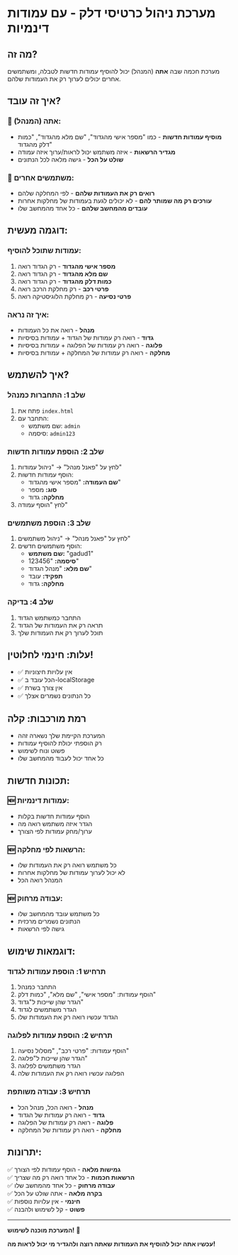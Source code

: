 # מערכת ניהול כרטיסי דלק - עם עמודות דינמיות

## מה זה?

מערכת חכמה שבה **אתה** (המנהל) יכול להוסיף עמודות חדשות לטבלה, ומשתמשים אחרים יכולים לערוך רק את העמודות שלהם.

## איך זה עובד?

### 🔧 אתה (המנהל):
- **מוסיף עמודות חדשות** - כמו "מספר אישי מהגדוד", "שם מלא מהגדוד", "כמות דלק מהגדוד"
- **מגדיר הרשאות** - איזה משתמש יכול לראות/ערוך איזה עמודה
- **שולט על הכל** - גישה מלאה לכל הנתונים

### 👥 משתמשים אחרים:
- **רואים רק את העמודות שלהם** - לפי המחלקה שלהם
- **עורכים רק מה שמותר להם** - לא יכולים לגעת בעמודות של מחלקות אחרות
- **עובדים מהמחשב שלהם** - כל אחד מהמחשב שלו

## דוגמה מעשית:

### עמודות שתוכל להוסיף:
1. **מספר אישי מהגדוד** - רק הגדוד רואה
2. **שם מלא מהגדוד** - רק הגדוד רואה  
3. **כמות דלק מהגדוד** - רק הגדוד רואה
4. **פרטי רכב** - רק מחלקת הרכב רואה
5. **פרטי נסיעה** - רק מחלקת הלוגיסטיקה רואה

### איך זה נראה:
- **מנהל** - רואה את כל העמודות
- **גדוד** - רואה רק עמודות של הגדוד + עמודות בסיסיות
- **פלוגה** - רואה רק עמודות של הפלוגה + עמודות בסיסיות
- **מחלקה** - רואה רק עמודות של המחלקה + עמודות בסיסיות

## איך להשתמש?

### שלב 1: התחברות כמנהל
1. פתח את `index.html`
2. התחבר עם:
   - שם משתמש: `admin`
   - סיסמה: `admin123`

### שלב 2: הוספת עמודות חדשות
1. לחץ על "פאנל מנהל" → "ניהול עמודות"
2. הוסף עמודות חדשות:
   - **שם העמודה:** "מספר אישי מהגדוד"
   - **סוג:** מספר
   - **מחלקה:** גדוד
3. לחץ "הוסף עמודה"

### שלב 3: הוספת משתמשים
1. לחץ על "פאנל מנהל" → "ניהול משתמשים"
2. הוסף משתמשים חדשים:
   - **שם משתמש:** "gadud1"
   - **סיסמה:** "123456"
   - **שם מלא:** "מנהל הגדוד"
   - **תפקיד:** עובד
   - **מחלקה:** גדוד

### שלב 4: בדיקה
1. התחבר כמשתמש הגדוד
2. תראה רק את העמודות של הגדוד
3. תוכל לערוך רק את העמודות שלך

## עלות: **חינמי לחלוטין!**

- ✅ אין עלויות חיצוניות
- ✅ הכל עובד ב-localStorage
- ✅ אין צורך בשרת
- ✅ כל הנתונים נשמרים אצלך

## רמת מורכבות: **קלה**

- המערכת הקיימת שלך נשארה זהה
- רק הוספתי יכולת להוסיף עמודות
- פשוט ונוח לשימוש
- כל אחד יכול לעבוד מהמחשב שלו

## תכונות חדשות:

### 🆕 עמודות דינמיות:
- הוסף עמודות חדשות בקלות
- הגדר איזה משתמש רואה מה
- ערוך/מחק עמודות לפי הצורך

### 🆕 הרשאות לפי מחלקה:
- כל משתמש רואה רק את העמודות שלו
- לא יכול לערוך עמודות של מחלקות אחרות
- המנהל רואה הכל

### 🆕 עבודה מרחוק:
- כל משתמש עובד מהמחשב שלו
- הנתונים נשמרים מרכזית
- גישה לפי הרשאות

## דוגמאות שימוש:

### תרחיש 1: הוספת עמודות לגדוד
1. התחבר כמנהל
2. הוסף עמודות: "מספר אישי", "שם מלא", "כמות דלק"
3. הגדר שהן שייכות ל"גדוד"
4. הגדר משתמשים לגדוד
5. הגדוד עכשיו רואה רק את העמודות שלו

### תרחיש 2: הוספת עמודות לפלוגה
1. הוסף עמודות: "פרטי רכב", "מסלול נסיעה"
2. הגדר שהן שייכות ל"פלוגה"
3. הגדר משתמשים לפלוגה
4. הפלוגה עכשיו רואה רק את העמודות שלה

### תרחיש 3: עבודה משותפת
- **מנהל** - רואה הכל, מנהל הכל
- **גדוד** - רואה רק עמודות של הגדוד
- **פלוגה** - רואה רק עמודות של הפלוגה
- **מחלקה** - רואה רק עמודות של המחלקה

## יתרונות:

✅ **גמישות מלאה** - הוסף עמודות לפי הצורך  
✅ **הרשאות חכמות** - כל אחד רואה רק מה שצריך  
✅ **עבודה מרחוק** - כל אחד מהמחשב שלו  
✅ **בקרה מלאה** - אתה שולט על הכל  
✅ **חינמי** - אין עלויות נוספות  
✅ **פשוט** - קל לשימוש ולהבנה  

---

**המערכת מוכנה לשימוש!** 🚀

**עכשיו אתה יכול להוסיף את העמודות שאתה רוצה ולהגדיר מי יכול לראות מה!**




